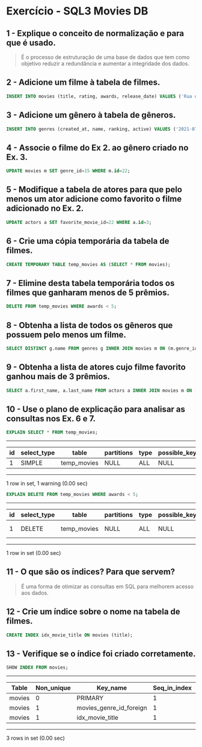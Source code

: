 # Exercício - SQL3 Movies DB

## 1 - Explique o conceito de normalização e para que é usado.
> É o processo de estruturação de uma base de dados que tem como objetivo reduzir a redundância e aumentar a integridade dos dados.
## 2 - Adicione um filme à tabela de filmes.
```sql
INSERT INTO movies (title, rating, awards, release_date) VALUES ('Rua do Medo: 1666 - Parte 3', '9.5', '3', '2021-07-16');
```
## 3 - Adicione um gênero à tabela de gêneros.
```sql
INSERT INTO genres (created_at, name, ranking, active) VALUES ('2021-07-20','Comedia Romantica', 13, 1);
```
## 4 - Associe o filme do Ex 2. ao gênero criado no Ex. 3.
```sql
UPDATE movies m SET genre_id=15 WHERE m.id=22;
```
## 5 - Modifique a tabela de atores para que pelo menos um ator adicione como favorito o filme adicionado no Ex. 2.
```sql
UPDATE actors a SET favorite_movie_id=22 WHERE a.id=3;
```
## 6 - Crie uma cópia temporária da tabela de filmes.
```sql
CREATE TEMPORARY TABLE temp_movies AS (SELECT * FROM movies);
```
## 7 - Elimine desta tabela temporária todos os filmes que ganharam menos de 5 prêmios.
```sql
DELETE FROM temp_movies WHERE awards < 5;
```
## 8 - Obtenha a lista de todos os gêneros que possuem pelo menos um filme.
```sql
SELECT DISTINCT g.name FROM genres g INNER JOIN movies m ON (m.genre_id=g.id);
```
## 9 - Obtenha a lista de atores cujo filme favorito ganhou mais de 3 prêmios.
```sql
SELECT a.first_name, a.last_name FROM actors a INNER JOIN movies m ON (a.favorite_movie_id=m.id) WHERE m.awards > 3;
```
## 10 - Use o plano de explicação para analisar as consultas nos Ex. 6 e 7.
```sql
EXPLAIN SELECT * FROM temp_movies;
```
------------------------------------------------------------------------------------------------------------------------
| id | select_type | table       | partitions | type | possible_keys | key  | key_len | ref  | rows | filtered | Extra |
|----|-------------|-------------|------------|------|---------------|------|---------|------|------|----------|-------|
|  1 | SIMPLE      | temp_movies | NULL       | ALL  | NULL          | NULL | NULL    | NULL |   22 |   100.00 | NULL  |
------------------------------------------------------------------------------------------------------------------------
1 row in set, 1 warning (0.00 sec)
```sql
EXPLAIN DELETE FROM temp_movies WHERE awards < 5;
```
------------------------------------------------------------------------------------------------------------------------------
| id | select_type | table       | partitions | type | possible_keys | key  | key_len | ref  | rows | filtered | Extra       |
|----|-------------|-------------|------------|------|---------------|------|---------|------|------|----------|-------------|
|  1 | DELETE      | temp_movies | NULL       | ALL  | NULL          | NULL | NULL    | NULL |   22 |   100.00 | Using where |
------------------------------------------------------------------------------------------------------------------------------
1 row in set (0.00 sec)

## 11 - O que são os índices? Para que servem?
> É uma forma de otimizar as consultas em SQL para melhorem acesso aos dados.
## 12 - Crie um índice sobre o nome na tabela de filmes.
```sql
CREATE INDEX idx_movie_title ON movies (title);
```
## 13 - Verifique se o índice foi criado corretamente.
```sql
SHOW INDEX FROM movies;
```
--------------------------------------------------------------------------------------------------------------------------------------------------------------------------
| Table  | Non_unique | Key_name                | Seq_in_index | Column_name | Collation | Cardinality | Sub_part | Packed | Null | Index_type | Comment | Index_comment |
|--------|------------|-------------------------|--------------|-------------|-----------|-------------|----------|--------|------|------------|---------|---------------|
| movies |          0 | PRIMARY                 |            1 | id          | A         |          21 |     NULL | NULL   |      | BTREE      |         |               |
| movies |          1 | movies_genre_id_foreign |            1 | genre_id    | A         |           8 |     NULL | NULL   | YES  | BTREE      |         |               |
| movies |          1 | idx_movie_title         |            1 | title       | A         |          22 |     NULL | NULL   |      | BTREE      |         |               |
--------------------------------------------------------------------------------------------------------------------------------------------------------------------------
3 rows in set (0.00 sec)